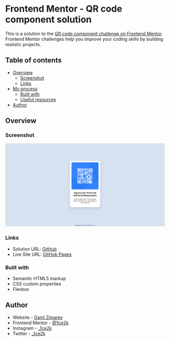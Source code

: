 # Frontend Mentor - QR code component solution

This is a solution to the [QR code component challenge on Frontend Mentor](https://www.frontendmentor.io/challenges/qr-code-component-iux_sIO_H). Frontend Mentor challenges help you improve your coding skills by building realistic projects. 

## Table of contents

- [Overview](#overview)
  - [Screenshot](#screenshot)
  - [Links](#links)
- [My process](#my-process)
  - [Built with](#built-with)
  - [Useful resources](#useful-resources)
- [Author](#author)


## Overview

### Screenshot

![Screenshot](./screenshot/screenshot.png)

### Links

- Solution URL: [GitHub](https://github.com/1ce2k/1ce2k.github.io)
- Live Site URL: [GitHub Pages](https://1ce2k.github.io/)


### Built with

- Semantic HTML5 markup
- CSS custom properties
- Flexbox

## Author

- Website - [Danil Zimarev](https://vk.com/danil_zimarev)
- Frontend Mentor - [@1ce2k](https://www.frontendmentor.io/profile/yourusername)
- Instagram - [_1ce2k](https://www.instagram.com/_1ce2k?igshid=YmMyMTA2M2Y=)
- Twitter - [_1ce2k](https://twitter.com/_1ce2k)



